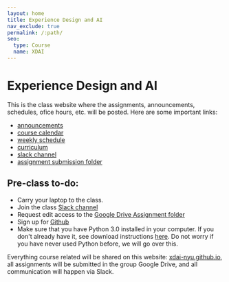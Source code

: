 ```yaml
---
layout: home
title: Experience Design and AI
nav_exclude: true
permalink: /:path/
seo:
  type: Course
  name: XDAI
---
```


# Experience Design and AI

This is the class website where the assignments, announcements, schedules, ofice hours, etc. will be posted. Here are some important links: 

- [announcements](announcements.md)
- [course calendar](calendar.md)
- [weekly schedule](schedule.md)
- [curriculum](curriculum.md)
- [slack channel](https://ectnyu.slack.com/archives/C08A4NVRWL8)
- [assignment submission folder](https://drive.google.com/drive/folders/10QJY4eDSQVoGuU9s-fj3FHR63pGw777z?usp=drive_link)

## Pre-class to-do: 
- Carry your laptop to the class. 
- Join the class [Slack channel](https://ectnyu.slack.com/archives/C08A4NVRWL8) 
- Request edit access to the [Google Drive Assignment folder](https://drive.google.com/drive/folders/10QJY4eDSQVoGuU9s-fj3FHR63pGw777z?usp=drive_link)
- Sign up for [Github](https://github.com)
- Make sure that you have Python 3.0 installed in your computer. If you don't already have it, see download instructions [here](https://www.python.org/downloads/). Do not worry if you have never used Python before, we will go over this. 

Everything course related will be shared on this website: [xdai-nyu.github.io](https://xdai-nyu.github.io), all assignments will be submitted in the group Google Drive, and all communication will happen via Slack. 
